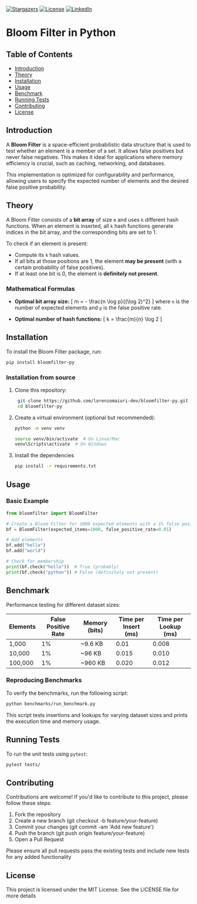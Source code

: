 [![Stargazers][stars-shield]][stars-url]
[![License][license-shield]][license-url]
[![LinkedIn][linkedin-shield]][linkedin-url]

# Bloom Filter in Python

## Table of Contents

- [Introduction](#introduction)
- [Theory](#theory)
- [Installation](#installation)
- [Usage](#usage)
- [Benchmark](#benchmark)
- [Running Tests](#running-tests)
- [Contributing](#contributing)
- [License](#license)

## Introduction

A **Bloom Filter** is a space-efficient probabilistic data structure that is used to test whether an element is a member of a set. It allows false positives but never false negatives. This makes it ideal for applications where memory efficiency is crucial, such as caching, networking, and databases.

This implementation is optimized for configurability and performance, allowing users to specify the expected number of elements and the desired false positive probability.

## Theory

A Bloom Filter consists of a **bit array** of size `m` and uses `k` different hash functions. When an element is inserted, all `k` hash functions generate indices in the bit array, and the corresponding bits are set to 1.

To check if an element is present:
- Compute its `k` hash values.
- If all bits at those positions are 1, the element **may be present** (with a certain probability of false positives).
- If at least one bit is 0, the element is **definitely not present**.

### Mathematical Formulas

- **Optimal bit array size:**
  \[
  m = - \frac{n \log p}{(\log 2)^2}
  \]
  where `n` is the number of expected elements and `p` is the false positive rate.

- **Optimal number of hash functions:**
  \[
  k = \frac{m}{n} \log 2
  \]

## Installation

To install the Bloom Filter package, run:

```sh
pip install bloomfilter-py
```

### Installation from source

1. Clone this repository:

   ```bash
    git clone https://github.com/lorenzomaiuri-dev/bloomfilter-py.git
    cd bloomfilter-py
2. Create a virtual environment (optional but recommended):

    ```bash
    python -m venv venv

    source venv/bin/activate  # On Linux/Mac
    venv\Scripts\activate  # On Windows
3. Install the dependencies

    ```bash
    pip install -r requirements.txt

## Usage

### Basic Example

```python
from bloomfilter import BloomFilter

# Create a Bloom Filter for 1000 expected elements with a 1% false positive rate
bf = BloomFilter(expected_items=1000, false_positive_rate=0.01)

# Add elements
bf.add("hello")
bf.add("world")

# Check for membership
print(bf.check("hello"))  # True (probably)
print(bf.check("python")) # False (definitely not present)
```

## Benchmark

Performance testing for different dataset sizes:

| Elements | False Positive Rate | Memory (bits) | Time per Insert (ms) | Time per Lookup (ms) |
|----------|---------------------|--------------|--------------------|--------------------|
| 1,000    | 1%                  | ~9.6 KB      | 0.01               | 0.008              |
| 10,000   | 1%                  | ~96 KB       | 0.015              | 0.010              |
| 100,000  | 1%                  | ~960 KB      | 0.020              | 0.012              |

### Reproducing Benchmarks

To verify the benchmarks, run the following script:

```sh
python benchmarks/run_benchmark.py
```

This script tests insertions and lookups for varying dataset sizes and prints the execution time and memory usage.

## Running Tests

To run the unit tests using `pytest`:

```sh
pytest tests/
```

## Contributing

Contributions are welcome! If you'd like to contribute to this project, please follow these steps:

1. Fork the repository
2. Create a new branch (git checkout -b feature/your-feature)
3. Commit your changes (git commit -am 'Add new feature')
4. Push the branch (git push origin feature/your-feature)
5. Open a Pull Request

Please ensure all pull requests pass the existing tests and include new tests for any added functionality

## License

This project is licensed under the MIT License. See the LICENSE file for more details

<!-- LINKS & IMAGES -->
[stars-shield]: https://img.shields.io/github/stars/lorenzomaiuri-dev/bloomfilter-py?style=social
[stars-url]: https://github.com/lorenzomaiuri-dev/bloomfilter-py/stargazers
[license-shield]: https://img.shields.io/badge/License-MIT-yellow.svg
[license-url]: https://opensource.org/licenses/MIT
[linkedin-shield]: https://img.shields.io/badge/LinkedIn-Profile-blue?logo=linkedin&logoColor=white
[linkedin-url]: https://www.linkedin.com/in/maiurilorenzo

